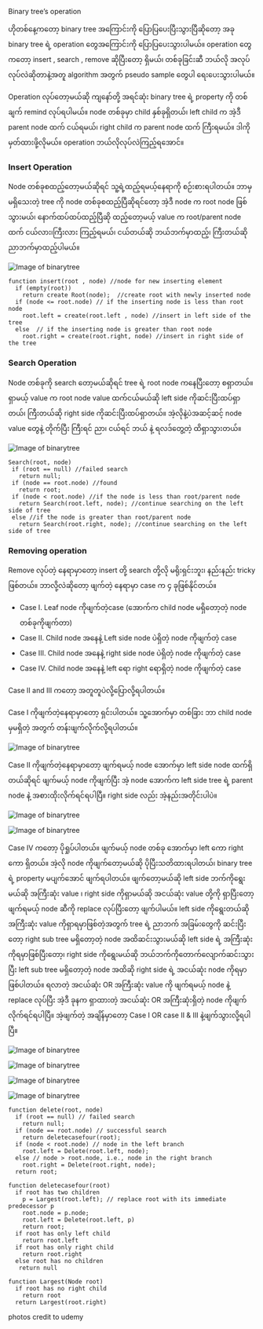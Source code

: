 Binary tree’s operation

ဟိုတစ်နေ့ကတော့ binary tree အကြောင်းကို ပြောပြပေးပြီးသွားပြီဆိုတော့ အခု binary tree ရဲ့ operation တွေအကြောင်းကို ပြောပြပေးသွားပါမယ်။ operation တွေကတော့ insert , search , remove ဆိုပြီးတော့ ရှိမယ်၊ တစ်ခုခြင်းဆီ ဘယ်လို အလုပ်လုပ်လဲဆိုတာနဲ့အတူ algorithm အတွက် pseudo sample တွေပါ ရေးပေးသွားပါမယ်။

Operation လုပ်တော့မယ်ဆို ကျနော်တို့ အရင်ဆုံး binary tree ရဲ့ property ကို တစ်ချက် remind လုပ်ရပါမယ်။ node တစ်ခုမှာ child နှစ်ခုရှိတယ်၊ left child က အဲ့ဒီ parent node ထက် ငယ်ရမယ်၊ right child က parent node ထက် ကြီးရမယ်။ ဒါကို မှတ်ထားဖို့လိုမယ်။ operation ဘယ်လိုလုပ်လဲကြည့်ရအောင်။

### Insert Operation

Node တစ်ခုစထည့်တော့မယ်ဆိုရင် သူ့ရဲ့ထည့်ရမယ့်နေရာကို စဉ်းစားရပါတယ်။ ဘာမှမရှိသေးတဲ့ tree ကို node တစ်ခုစထည့်ပြီဆိုရင်တော့ အဲ့ဒီ node က root node ဖြစ်သွားမယ်၊ နောက်ထပ်ထပ်ထည့်ပြီဆို ထည့်တော့မယ့် value က root/parent node ထက် ငယ်လား၊ကြီးလား ကြည့်ရမယ်၊ ငယ်တယ်ဆို ဘယ်ဘက်မှာထည့်၊ ကြီးတယ်ဆို ညာဘက်မှာထည့်ပါမယ်။

![Image of binarytree](https://raw.githubusercontent.com/HlaingTinHtun/Data-Structure-Algorithm-In-Burmese/master/assets/binary%20tree/binarytree%20insertion.png)
```
function insert(root , node) //node for new inserting element
  if (empty(root))
    return create Root(node);  //create root with newly inserted node
  if (node <= root.node) // if the inserting node is less than root node
    root.left = create(root.left , node) //insert in left side of the tree
  else  // if the inserting node is greater than root node
    root.right = create(root.right, node) //insert in right side of the tree
```
### Search Operation

Node တစ်ခုကို search တော့မယ်ဆိုရင် tree ရဲ့ root node ကနေပြီးတော့ စရှာတယ်။ ရှာမယ့် value က root node value ထက်ငယ်မယ်ဆို left side ကိုဆင်းပြီးထပ်ရှာတယ်၊ ကြီးတယ်ဆို right side ကိုဆင်းပြီးထပ်ရှာတယ်။ အဲ့လိုနဲ့ပဲအဆင့်ဆင့် node value တွေနဲ့ တိုက်ပြီး ကြီးရင် ညာ၊ ငယ်ရင် ဘယ် နဲ့ ရလဒ်တွေ့တဲ့ ထိရှာသွားတယ်။

![Image of binarytree](https://raw.githubusercontent.com/HlaingTinHtun/Data-Structure-Algorithm-In-Burmese/master/assets/binary%20tree/binarytree%20search.png)

```
Search(root, node)
 if (root == null) //failed search
   return null;
 if (node == root.node) //found
   return root;
 if (node < root.node) //if the node is less than root/parent node
   return Search(root.left, node); //continue searching on the left side of tree
 else //if the node is greater than root/parent node
   return Search(root.right, node); //continue searching on the left side of tree
```
### Removing operation
Remove လုပ်တဲ့ နေရာမှာတော့ insert တို့ search တို့လို မရိုးရှင်းဘူး၊ နည်းနည်း tricky ဖြစ်တယ်။ ဘာလို့လဲဆိုတော့ ဖျက်တဲ့ နေရာမှာ case က ၄ ခုဖြစ်နိုင်တယ်။
-	Case I. Leaf node ကိုဖျက်တဲ့case (အောက်က child node မရှိတော့တဲ့ node တစ်ခုကိုဖျက်တာ)
-	Case II. Child node အနေနဲ့ Left side node ပဲရှိတဲ့ node ကိုဖျက်တဲ့ case
-	Case III. Child node အနေနဲ့ right side node ပဲရှိတဲ့ node ကိုဖျက်တဲ့ case
-	Case IV. Child node အနေနဲ့ left ရော right ရောရှိတဲ့ node ကိုဖျက်တဲ့ case

Case II and III ကတော့ အတူတူပဲလို့ပြောလို့ရပါတယ်။

Case I ကိုဖျက်တဲ့နေရာမှာတော့ ရှင်းပါတယ်။ သူ့အောက်မှာ တစ်ခြား ဘာ child node မှမရှိတဲ့ အတွက် တန်းဖျက်လိုက်လို့ရပါတယ်။

![Image of binarytree](https://raw.githubusercontent.com/HlaingTinHtun/Data-Structure-Algorithm-In-Burmese/master/assets/binary%20tree/binarytree%20removing%20case1.png)

Case II ကိုဖျက်တဲ့နေရာမှာတော့ ဖျက်ရမယ့် node အောက်မှာ left side node ထက်ရှိတယ်ဆိုရင် ဖျက်မယ့် node ကိုဖျက်ပြီး အဲ့ node အောက်က left side tree ရဲ့ parent node နဲ့ အစားထိုးလိုက်ရင်ရပါပြီ။ right side လည်း အဲ့နည်းအတိုင်းပါပဲ။

![Image of binarytree](https://raw.githubusercontent.com/HlaingTinHtun/Data-Structure-Algorithm-In-Burmese/master/assets/binary%20tree/fig%201.binary%20tree%20removing%20case2and3.png)

![Image of binarytree](https://raw.githubusercontent.com/HlaingTinHtun/Data-Structure-Algorithm-In-Burmese/master/assets/binary%20tree/fig%202.binary%20tree%20removing%20case2and3.png)


Case IV ကတော့ ပိုရှုပ်ပါတယ်။ ဖျက်မယ့် node တစ်ခု အောက်မှာ left ကော right ကော ရှိတယ်။ အဲ့လို node ကိုဖျက်တော့မယ်ဆို ပိုပြီးသတိထားရပါတယ်၊ binary tree ရဲ့ property မပျက်အောင် ဖျက်ရပါတယ်။ ဖျက်တော့မယ်ဆို left side ဘက်ကိုရွေးမယ်ဆို အကြီးဆုံး value ၊ right side ကိုရှာမယ်ဆို အငယ်ဆုံး value တို့ကို ရှာပြီးတော့ ဖျက်ရမယ့် node ဆီကို replace လုပ်ပြီးတော့ ဖျက်ပါမယ်။ left side ကိုရွေးတယ်ဆို အကြီးဆုံး value ကိုရှာရမှာဖြစ်တဲ့အတွက် tree ရဲ့ ညာဘက် အခြမ်းတွေကို ဆင်းပြီးတော့ right sub tree မရှိတော့တဲ့ node အထိဆင်းသွားမယ်ဆို left side ရဲ့ အကြီးဆုံးကိုရမှာဖြစ်ပြီးတော့၊ right side ကိုရွေးမယ်ဆို ဘယ်ဘက်ကိုတောက်လျောက်ဆင်းသွားပြီး left sub tree မရှိတော့တဲ့ node အထိဆို right side ရဲ့ အငယ်ဆုံး node ကိုရမှာဖြစ်ပါတယ်။ ရလာတဲ့ အငယ်ဆုံး OR အကြီးဆုံး value ကို ဖျက်ရမယ့် node နဲ့ replace လုပ်ပြီး အဲ့ဒီ ခုနက ရှာထားတဲ့ အငယ်ဆုံး OR အကြီးဆုံးရှိတဲ့ node ကိုဖျက်လိုက်ရင်ရပါပြီ။ အဲ့ဖျက်တဲ့ အချိန်မှာတော့ Case I OR case II & III နဲ့ဖျက်သွားလို့ရပါပြီ။

![Image of binarytree](https://raw.githubusercontent.com/HlaingTinHtun/Data-Structure-Algorithm-In-Burmese/master/assets/binary%20tree/fig%201.binary%20tree%20removing%20case4.png)

![Image of binarytree](https://raw.githubusercontent.com/HlaingTinHtun/Data-Structure-Algorithm-In-Burmese/master/assets/binary%20tree/fig%202.binary%20tree%20removing%20case4.png)

![Image of binarytree](https://raw.githubusercontent.com/HlaingTinHtun/Data-Structure-Algorithm-In-Burmese/master/assets/binary%20tree/fig%203.binary%20tree%20removing%20case4.png)

![Image of binarytree](https://raw.githubusercontent.com/HlaingTinHtun/Data-Structure-Algorithm-In-Burmese/master/assets/binary%20tree/fig%204.binary%20tree%20removing%20case4.png)

```
function delete(root, node)
  if (root == null) // failed search
    return null;
  if (node == root.node) // successful search
    return deletecasefour(root);
  if (node < root.node) // node in the left branch
    root.left = Delete(root.left, node);
  else // node > root.node, i.e., node in the right branch
    root.right = Delete(root.right, node);
  return root;
```
```
function deletecasefour(root)
  if root has two children
    p = Largest(root.left); // replace root with its immediate predecessor p
    root.node = p.node;
    root.left = Delete(root.left, p)
    return root;
  if root has only left child
    return root.left
  if root has only right child
    return root.right
  else root has no children
   return null
```
```
function Largest(Node root)
  if root has no right child
    return root
  return Largest(root.right)
```
photos credit to udemy

